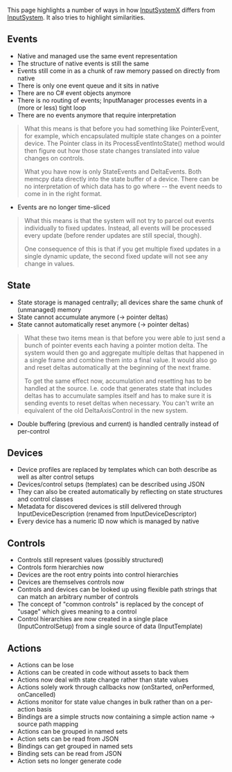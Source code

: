 This page highlights a number of ways in how [InputSystemX](https://github.com/Unity-Technologies/InputSystemX) differs from [InputSystem](https://github.com/Unity-Technologies/InputSystem). It also tries to highlight similarities.

## Events

* Native and managed use the same event representation
* The structure of native events is still the same
* Events still come in as a chunk of raw memory passed on directly from native
* There is only one event queue and it sits in native
* There are no C# event objects anymore
* There is no routing of events; InputManager processes events in a (more or less) tight loop
* There are no events anymore that require interpretation

>What this means is that before you had something like PointerEvent, for example, which encapsulated multiple state changes on a pointer device. The Pointer class in its ProcessEventIntoState() method would then figure out how those state changes translated into value changes on controls.
>
>What you have now is only StateEvents and DeltaEvents. Both memcpy data directly into the state buffer of a device. There can be no interpretation of which data has to go where -- the event needs to come in in the right format.

* Events are no longer time-sliced

>What this means is that the system will not try to parcel out events individually to fixed updates. Instead, all events will be processed every update (before render updates are still special, though).
>
>One consequence of this is that if you get multiple fixed updates in a single dynamic update, the second fixed update will not see any change in values.

## State

* State storage is managed centrally; all devices share the same chunk of (unmanaged) memory
* State cannot accumulate anymore (-> pointer deltas)
* State cannot automatically reset anymore (-> pointer deltas)

>What these two items mean is that before you were able to just send a bunch of pointer events each having a pointer motion delta. The system would then go and aggregate multiple deltas that happened in a single frame and combine them into a final value. It would also go and reset deltas automatically at the beginning of the next frame.
>
>To get the same effect now, accumulation and resetting has to be handled at the source. I.e. code that generates state that includes deltas has to accumulate samples itself and has to make sure it is sending events to reset deltas when necessary. You can't write an equivalent of the old DeltaAxisControl in the new system.

* Double buffering (previous and current) is handled centrally instead of per-control

## Devices

* Device profiles are replaced by templates which can both describe as well as alter control setups
* Devices/control setups (templates) can be described using JSON
* They can also be created automatically by reflecting on state structures and control classes
* Metadata for discovered devices is still delivered through InputDeviceDescription (renamed from InputDeviceDescriptor)
* Every device has a numeric ID now which is managed by native

## Controls

* Controls still represent values (possibly structured)
* Controls form hierarchies now
* Devices are the root entry points into control hierarchies
* Devices are themselves controls now
* Controls and devices can be looked up using flexible path strings that can match an arbitrary number of controls
* The concept of "common controls" is replaced by the concept of "usage" which gives meaning to a control
* Control hierarchies are now created in a single place (InputControlSetup) from a single source of data (InputTemplate)

## Actions

* Actions can be lose
* Actions can be created in code without assets to back them
* Actions now deal with state change rather than state values
* Actions solely work through callbacks now (onStarted, onPerformed, onCancelled)
* Actions monitor for state value changes in bulk rather than on a per-action basis
* Bindings are a simple structs now containing a simple action name -> source path mapping
* Actions can be grouped in named sets
* Action sets can be read from JSON
* Bindings can get grouped in named sets
* Binding sets can be read from JSON
* Action sets no longer generate code

